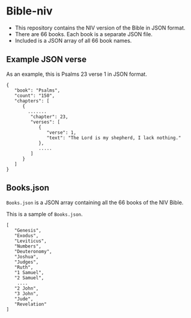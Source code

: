 # Bible-niv

- This repository contains the NIV version of the Bible in JSON format.
- There are 66 books. Each book is a separate JSON file.
- Included is a JSON array of all 66 book names.

## Example JSON verse
As an example, this is Psalms 23 verse 1 in JSON format.

```
{
   "book": "Psalms",
   "count": "150",
   "chapters": [
      {
        .......
         "chapter": 23,
         "verses": [
            {
               "verse": 1,
               "text": "The Lord is my shepherd, I lack nothing."
            },
            .....
         ]
      }
   ]
}
```

## Books.json

`Books.json` is a JSON array containing all the 66 books of the NIV Bible.

This is a sample of `Books.json`.

```
[
   "Genesis",
   "Exodus",
   "Leviticus",
   "Numbers",
   "Deuteronomy",
   "Joshua",
   "Judges",
   "Ruth",
   "1 Samuel",
   "2 Samuel",
    ....
   "2 John",
   "3 John",
   "Jude",
   "Revelation"
]
```
